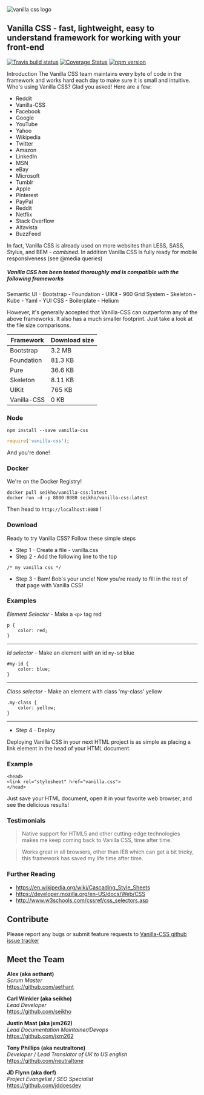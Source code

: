 ![vanilla css logo](https://raw.githubusercontent.com/aethant/vanilla-css/gh-pages/assets/images/vanillacsslogo.jpg)
## Vanilla CSS - fast, lightweight, easy to understand framework for working with your front-end

[![Travis build status](https://travis-ci.org/aethant/vanilla-css.svg?branch=gh-pages)](https://travis-ci.org/aethant/vanilla-css)
[![Coverage Status](https://coveralls.io/repos/aethant/vanilla-css/badge.svg?branch=master)](https://coveralls.io/r/aethant/vanilla-css?branch=gh-pages)
[![npm version](https://badge.fury.io/js/vanilla-css.svg)](https://badge.fury.io/js/vanilla-css)

Introduction
The Vanilla CSS team maintains every byte of code in the framework and works hard each day to make sure it is small and intuitive. Who's using Vanilla CSS? Glad you asked! Here are a few:

* Reddit
* Vanilla-CSS
* Facebook	 
* Google  
* YouTube  
* Yahoo  
* Wikipedia  
* Twitter  
* Amazon  
* LinkedIn
* MSN  
* eBay  
* Microsoft  
* Tumblr	
* Apple 
* Pinterest	
* PayPal  
* Reddit  
* Netflix  
* Stack Overflow
* Altavista
* BuzzFeed

In fact, Vanilla CSS is already used on more websites than LESS, SASS, Stylus, and BEM - _combined_.  In addition Vanilla CSS is fully ready for mobile responsiveness (see @media queries)
  
##### Vanilla CSS has been tested thoroughly and is compatible with the following frameworks  
Semantic UI - Bootstrap - Foundation - UIKit - 960 Grid System - Skeleton - Kube - Yaml - YUI CSS - Boilerplate - Helium  
  
However, it's generally accepted that Vanilla-CSS can outperform any of the above frameworks.  It also has a much smaller footprint.  Just take a look at the file size comparisons.  

| Framework   | Download size |
|-------------|---------------|
| Bootstrap   | 3.2 MB        |
| Foundation  | 81.3 KB       |
| Pure        | 36.6 KB       |
| Skeleton    | 8.11 KB       |
| UIKit       | 765 KB        |
| Vanilla-CSS | 0 KB          |

### Node
```
npm install --save vanilla-css
```

```javascript
require('vanilla-css');
```
And you're done!

### Docker
We're on the Docker Registry!
```
docker pull seikho/vanilla-css:latest
docker run -d -p 8080:8080 seikho/vanilla-css:latest
```
Then head to `http://localhost:8080` !
   
### Download
Ready to try Vanilla CSS?  Follow these simple steps
* Step 1 - Create a file - vanilla.css
* Step 2 - Add the following line to the top
```
/* my vanilla css */
```
* Step 3 - Bam!  Bob's your uncle! Now you're ready to fill in the rest of that page with Vanilla CSS!  
  
### Examples  
*Element Selector* - Make a `<p>` tag red
```
p {
    color: red;
}
```
---  

*Id selector* - Make an element with an id `my-id` blue
```
#my-id {
    color: blue;
}
```
---  

*Class selector* - Make an element with class 'my-class' yellow
```
.my-class {
    color: yellow;
}
```
---  
* Step 4 - Deploy

Deploying Vanilla CSS in your next HTML project is as simple as placing a link element in the head of your HTML document.

### Example
```
<head>
<link rel="stylesheet" href="vanilla.css">
</head>
```
Just save your HTML document, open it in your favorite web browser, and see the delicious results!


### Testimonials  
> Native support for HTML5 and other cutting-edge technologies makes me keep coming back to Vanilla CSS, time after time.  

> Works great in all browsers, other than IE8 which can get a bit tricky, this framework has saved my life time after time.  
  
### Further Reading  
* https://en.wikipedia.org/wiki/Cascading_Style_Sheets  
* https://developer.mozilla.org/en-US/docs/Web/CSS  
* http://www.w3schools.com/cssref/css_selectors.asp  

## Contribute
Please report any bugs or submit feature requests to [Vanilla-CSS github issue tracker](https://github.com/aethant/vanilla-css/issues)  

## Meet the Team  

**Alex (aka aethant)**  
*Scrum Master*  
<https://github.com/aethant>  

**Carl Winkler (aka seikho)**  
*Lead Developer*  
<https://github.com/seikho>  

**Justin Maat (aka jxm262)**  
*Lead Documentation Maintainer/Devops*  
<https://github.com/jxm262>  

**Tony Phillips (aka neutraltone)**  
*Developer / Lead Translator of UK to US english*  
<https://github.com/neutraltone>  
  
**JD Flynn (aka dorf)**  
*Project Evangelist / SEO Specialist*  
<https://github.com/jddoesdev>  
